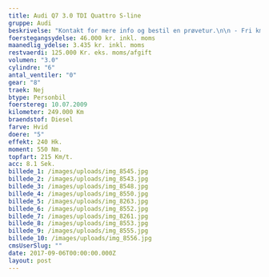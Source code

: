 ```yaml
---
title: Audi Q7 3.0 TDI Quattro S-line
gruppe: Audi
beskrivelse: "Kontakt for mere info og bestil en prøvetur.\n\n - Fri km. \n\n - Klar til levering.\n\n - Mulighed for mekaniskgaranti.\n\n\n  ✔ Ingen km-begrænsning: Kør så meget du vil i hele perioden.\n\n ✔ Garantiforsikring tilbydes: Ingen uventede værksteds regninger.\n\n ✔ Mulighed for billig forsikring \n\n ✔ Vaskekort til Cirkel K: Vask bilen i hele landet hos Cirkel K.\n\n ✔ Skal vi hjælpe dig med at finde drømmebilen, tilbyder vi Danmarks bedste leasingpakker.\n\n"
foerstegangsydelse: 46.000 kr. inkl. moms
maanedlig_ydelse: 3.435 kr. inkl. moms
restvaerdi: 125.000 Kr. eks. moms/afgift
volumen: "3.0"
cylindre: "6"
antal_ventiler: "0"
gear: "8"
traek: Nej
btype: Personbil
foerstereg: 10.07.2009
kilometer: 249.000 Km
braendstof: Diesel
farve: Hvid
doere: "5"
effekt: 240 Hk.
moment: 550 Nm.
topfart: 215 Km/t.
acc: 8.1 Sek.
billede_1: /images/uploads/img_8545.jpg
billede_2: /images/uploads/img_8543.jpg
billede_3: /images/uploads/img_8548.jpg
billede_4: /images/uploads/img_8550.jpg
billede_5: /images/uploads/img_8263.jpg
billede_6: /images/uploads/img_8552.jpg
billede_7: /images/uploads/img_8261.jpg
billede_8: /images/uploads/img_8553.jpg
billede_9: /images/uploads/img_8555.jpg
billede_10: /images/uploads/img_8556.jpg
cmsUserSlug: ""
date: 2017-09-06T00:00:00.000Z
layout: post
---
```


